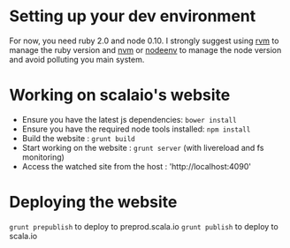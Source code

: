 Setting up your dev environment
==========

For now, you need ruby 2.0 and node 0.10. I strongly suggest using 
[rvm](https://rvm.io/) to manage the ruby version and 
[nvm](https://github.com/creationix/nvm) or 
[nodeenv](http://ekalinin.github.io/nodeenv/) to manage the node version and 
avoid polluting you main system.

Working on scalaio's website
==========
* Ensure you have the latest js dependencies: `bower install`
* Ensure you have the required node tools installed: `npm install`
* Build the website : `grunt build`
* Start working on the website : `grunt server` (with livereload and fs monitoring)
* Access the watched site from the host : 'http://localhost:4090'


Deploying the website
==========

`grunt prepublish` to deploy to preprod.scala.io
`grunt publish` to deploy to scala.io

